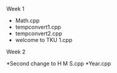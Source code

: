 Week 1

* Math.cpp
* tempconvert1.cpp
* tempconvert2.cpp
* welcome to TKU 1.cpp

Week 2

*Second change to H M S.cpp
*Year.cpp
